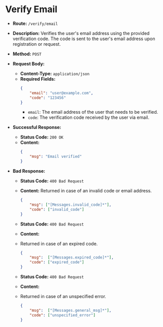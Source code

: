 # Verify Email

-   **Route:** `/verify/email`
-   **Description:** Verifies the user's email address using the provided verification code. The code is sent to the user's email address upon registration or request.
-   **Method:** `POST`
-   **Request Body:**

    -   **Content-Type:** `application/json`
    -   **Required Fields:**
        ```json
        {
            "email": "user@example.com",
            "code": "123456"
        }
        ```
        -   `email`: The email address of the user that needs to be verified.
        -   `code`: The verification code received by the user via email.

-   **Successful Response:**

    -   **Status Code:** `200 OK`
    -   **Content:**
        ```json
        {
            "msg": "Email verified"
        }
        ```

-   **Bad Response:**

    -   **Status Code:** `400 Bad Request`
    -   **Content:**
        Returned in case of an invalid code or email address.

        ```json
        {
            "msg": ["[Messages.invalid_code]*"],
            "code": ["invalid_code"]
        }
        ```

    -   **Status Code:** `400 Bad Request`
    -   **Content:**
    -   Returned in case of an expired code.
        ```json
        {
            "msg":  ["[Messages.expired_code]*"],
            "code": ["expired_code"]
        }
        ```

    -   **Status Code:** `400 Bad Request`
    -   **Content:**
    -   Returned in case of an unspecified error.
        ```json
        {
            "msg":  ["[Messages.general_msg]*"],
            "code": ["unspecified_error"]
        }
        ```
